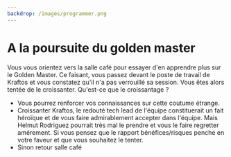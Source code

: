 ```yaml
---
backdrop: /images/programmer.png
---
```


# A la poursuite du golden master

Vous vous orientez vers la salle café pour essayer d'en apprendre plus sur le Golden Master. Ce faisant, vous passez devant le poste de travail de Kraftos et vous constatez qu'il n'a pas verrouillé sa session. Vous êtes alors tentée de le croissanter.
Qu'est-ce que le croissantage ? 

- Vous pourrez renforcer vos connaissances sur cette coutume étrange.
- Croissanter Kraftos, le redouté tech lead de l'équipe constituerait un fait héroïque et de vous faire admirablement accepter dans l'équipe. Mais Helmut Rodriguez pourrait très mal le prendre et vous le faire regretter amérement. Si vous pensez que le rapport bénéfices/risques penche en votre faveur et que vous souhaitez le tenter.
- Sinon retour salle café

<Page url="/poursuite-golden-master/110" instructions="" action="Tenter le croissantage" condition="none" />
<Page url="/poursuite-golden-master/109" instructions="" action="Croissantage ?" condition="none" />
<Page url="/poursuite-golden-master/120" instructions="" action="Aller vers la cafétéria" condition="none" />


